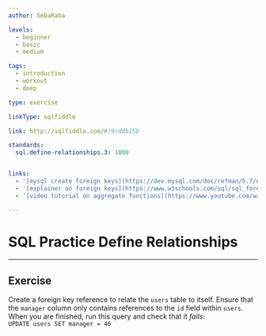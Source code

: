 ```yaml
---
author: SebaRaba

levels:
  - beginner
  - basic
  - medium

tags:
  - introduction
  - workout
  - deep

type: exercise

linkType: sqlfiddle

link: http://sqlfiddle.com/#!9/ddb15b

standards:
  sql.define-relationships.3: 1000


links:
  - '[mysql create foreign keys](https://dev.mysql.com/doc/refman/5.7/en/create-table-foreign-keys.html){website}'
  - '[explainer on foreign keys](https://www.w3schools.com/sql/sql_foreignkey.asp){website}'
  - '[video tutorial on aggregate functions](https://www.youtube.com/watch?v=GU_zYgXXOzE){video}'

---
```

# SQL Practice Define Relationships

---        
## Exercise

Create a foreign key reference to relate the `users` table to itself. Ensure that the `manager` column only contains references to the `id` field within `users`.
When you are finished, run this query and check that it *fails*:  
`UPDATE users SET manager = 46`
